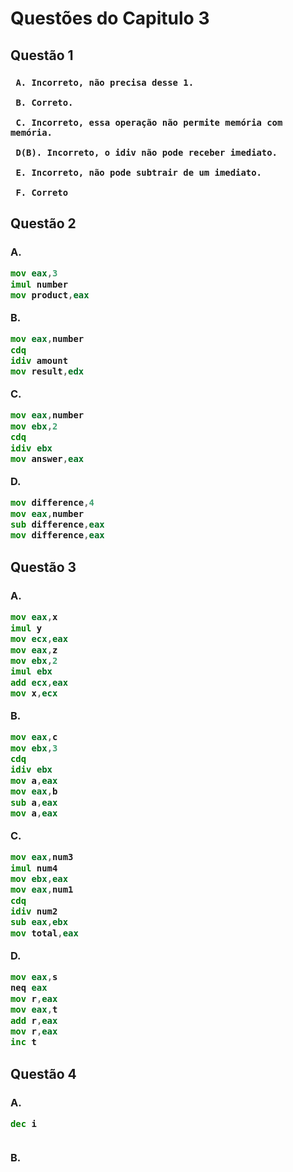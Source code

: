 <h1>
  Questões do Capitulo 3
  
  <h2> 
    Questão 1
    
   <h3>
     
     A. Incorreto, não precisa desse 1.
     
     B. Correto.
     
     C. Incorreto, essa operação não permite memória com memória.
      
     D(B). Incorreto, o idiv não pode receber imediato.
     
     E. Incorreto, não pode subtrair de um imediato.
     
     F. Correto
     
  <h2>
    Questão 2
    
   <h3>
     
A.
     
~~~asm
mov eax,3
imul number
mov product,eax   
~~~
     
B.
     
~~~asm
mov eax,number
cdq
idiv amount
mov result,edx
~~~

C.
~~~asm
mov eax,number
mov ebx,2
cdq
idiv ebx
mov answer,eax           
~~~
     
D.
~~~asm
mov difference,4
mov eax,number
sub difference,eax
mov difference,eax
~~~
     
     
  <h2>
    Questão 3
    
   <h3> 
     
A.
     
~~~asm
mov eax,x
imul y
mov ecx,eax
mov eax,z
mov ebx,2
imul ebx
add ecx,eax
mov x,ecx      
~~~
     
B.
    
~~~asm
mov eax,c
mov ebx,3
cdq
idiv ebx
mov a,eax
mov eax,b
sub a,eax
mov a,eax
~~~
     
C.
     
~~~asm
mov eax,num3
imul num4
mov ebx,eax
mov eax,num1
cdq
idiv num2
sub eax,ebx
mov total,eax    
~~~
     
D.
 
~~~asm
mov eax,s
neq eax
mov r,eax
mov eax,t     
add r,eax
mov r,eax
inc t        
~~~

  <h2>
    Questão 4
    
   <h3>
     
A.
     
~~~asm
dec i  
     
~~~

B.

~~~asm
